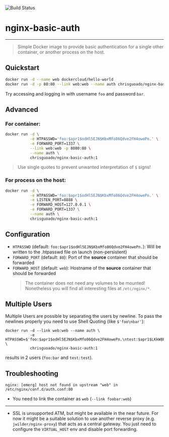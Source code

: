 ![![Build Status](https://drone-pub.chris-tech.me/api/badges/chrisguoado/docker-nginx-basic-auth/status.svg)](https://drone-pub.chris-tech.me/chrisguoado/docker-nginx-basic-auth)

# nginx-basic-auth

---

> Simple Docker image to provide basic authentication for a single other container, or another process on the host.

## Quickstart

```bash
docker run -d --name web dockercloud/hello-world
docker run -d -p 80:80 --link web:web --name auth chrisguoado/nginx-basic-auth:1
```

Try accessing and logging in with username `foo` and password `bar`.

## Advanced
### For container:
```bash
docker run -d \
           -e HTPASSWD='foo:$apr1$odHl5EJN$KbxMfo86Qdve2FH4owePn.' \
           -e FORWARD_PORT=1337 \
           --link web:web -p 8080:80 \
           --name auth \
           chrisguoado/nginx-basic-auth:1
```

> Use single quotes to prevent unwanted interpretation of `$` signs!

### For process on the host:
```bash
docker run -d \
           -e HTPASSWD='foo:$apr1$odHl5EJN$KbxMfo86Qdve2FH4owePn.' \
           -e LISTEN_PORT=8888 \
           -e FORWARD_HOST=127.0.0.1 \
           -e FORWARD_PORT=1337 \
           --name auth \
           chrisguoado/nginx-basic-auth:1
```
## Configuration

- `HTPASSWD` (default: `foo:$apr1$odHl5EJN$KbxMfo86Qdve2FH4owePn.`): Will be written to the .htpasswd file on launch (non-persistent)
- `FORWARD_PORT` (default: `80`): Port of the **source** container that should be forwarded
- `FORWARD_HOST` (default: `web`): Hostname of the **source** container that should be forwarded
  > The container does not need any volumes to be mounted! Nonetheless you will find all interesting files at `/etc/nginx/*`.

## Multiple Users

Multiple Users are possible by separating the users by newline. To pass the newlines properly you need to use Shell Quoting (like `$'foo\nbar'`):

```
docker run -d --link web:web --name auth \
           -e HTPASSWD=$'foo:$apr1$odHl5EJN$KbxMfo86Qdve2FH4owePn.\ntest:$apr1$LKkW8P4Y$P1X/r2YyaexhVL1LzZAQm.' \
           chrisguoado/nginx-basic-auth:1
```

results in 2 users (`foo:bar` and `test:test`).

## Troubleshooting

```
nginx: [emerg] host not found in upstream "web" in /etc/nginx/conf.d/auth.conf:80
```

- You need to link the container as `web` (`--link foobar:web`)

---

- SSL is unsupported ATM, but might be available in the near future. For now it might be a suitable solution to use another reverse proxy (e.g. `jwilder/nginx-proxy`) that acts as a central gateway. You just need to configure the `VIRTUAL_HOST` env and disable port forwarding.
